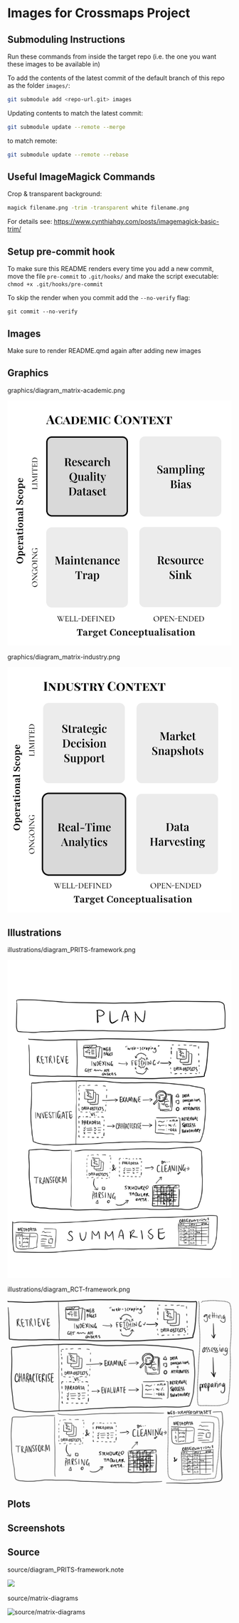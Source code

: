 # Images for Crossmaps Project


## Submoduling Instructions

Run these commands from inside the target repo (i.e. the one you want
these images to be available in)

To add the contents of the latest commit of the default branch of this
repo as the folder `images/`:

``` zsh
git submodule add <repo-url.git> images
```

Updating contents to match the latest commit:

``` zsh
git submodule update --remote --merge
```

to match remote:

``` zsh
git submodule update --remote --rebase
```

## Useful ImageMagick Commands

Crop & transparent background:

``` zsh
magick filename.png -trim -transparent white filename.png
```

For details see:
<https://www.cynthiahqy.com/posts/imagemagick-basic-trim/>

## Setup pre-commit hook

To make sure this README renders every time you add a new commit, move
the file `pre-commit` to `.git/hooks/` and make the script executable:
`chmod +x .git/hooks/pre-commit`

To skip the render when you commit add the `--no-verify` flag:

    git commit --no-verify

## Images

Make sure to render README.qmd again after adding new images

## Graphics

graphics/diagram_matrix-academic.png

![](graphics/diagram_matrix-academic.png)

graphics/diagram_matrix-industry.png

![](graphics/diagram_matrix-industry.png)

## Illustrations

illustrations/diagram_PRITS-framework.png

![](illustrations/diagram_PRITS-framework.png)

illustrations/diagram_RCT-framework.png

![](illustrations/diagram_RCT-framework.png)

## Plots

## Screenshots

## Source

source/diagram_PRITS-framework.note

![](source/diagram_PRITS-framework.note)

source/matrix-diagrams

![source/matrix-diagrams](source/matrix-diagrams.png)
